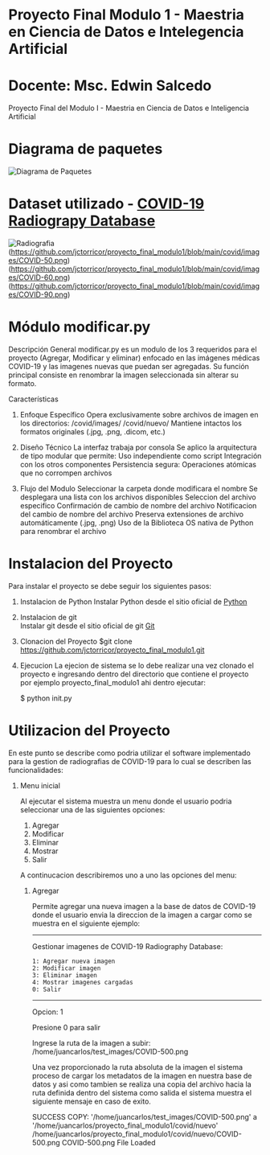 # Proyecto Final Modulo 1 - Maestria en Ciencia de Datos e Intelegencia Artificial
# Docente: Msc. Edwin Salcedo
Proyecto Final del Modulo I - Maestria en Ciencia de Datos e Inteligencia Artificial

# Diagrama de paquetes
![Diagrama de Paquetes](https://drive.google.com/uc?export=view&id=1tD_UTnKBhfv1WXCMjrgrgXEwIWTuh1uL)

# Dataset utilizado - [COVID-19 Radiograpy Database](https://www.kaggle.com/datasets/tawsifurrahman/covid19-radiography-database) 

![Radiografia](https://github.com/jctorricor/proyecto_final_modulo1/blob/main/covid/images/COVID-1.png)(https://github.com/jctorricor/proyecto_final_modulo1/blob/main/covid/images/COVID-50.png)(https://github.com/jctorricor/proyecto_final_modulo1/blob/main/covid/images/COVID-60.png)(https://github.com/jctorricor/proyecto_final_modulo1/blob/main/covid/images/COVID-90.png)

# Módulo modificar.py
Descripción General
modificar.py es un modulo de los 3 requeridos para el proyecto (Agregar, Modificar y eliminar) enfocado en las imágenes médicas COVID-19 y las imagenes nuevas que puedan ser agregadas. Su función principal consiste en renombrar la imagen seleccionada sin alterar su formato.

Características
1. Enfoque Específico
        Opera exclusivamente sobre archivos de imagen en los directorios:
        /covid/images/
        /covid/nuevo/
        Mantiene intactos los formatos originales (.jpg, .png, .dicom, etc.)

2. Diseño Técnico
        La interfaz trabaja por consola 
        Se aplico la arquitectura de tipo modular que permite:
            Uso independiente como script
            Integración con los otros componentes
        Persistencia segura: Operaciones atómicas que no corrompen archivos

3. Flujo del Modulo
    Seleccionar la carpeta donde modificara el nombre
    Se desplegara una lista con los archivos disponibles
    Seleccion del archivo especifico
    Confirmación de cambio de nombre del archivo
    Notificacion del cambio de nombre del archivo
    Preserva extensiones de archivo automáticamente (.jpg, .png)
    Uso de la Biblioteca OS nativa de Python para renombrar el archivo 


# Instalacion del Proyecto

Para instalar el proyecto se debe seguir los siguientes pasos:

1. Instalacion de Python
   Instalar Python desde el sitio oficial de [Python](https://www.python.org/downloads/)

2. Instalacion de git  
   Instalar git desde el sitio oficial de git [Git](https://git-scm.com/downloads)

3. Clonacion del Proyecto
  $git clone https://github.com/jctorricor/proyecto_final_modulo1.git

4. Ejecucion 
   La ejecion de sistema se lo debe realizar una vez clonado el proyecto e ingresando dentro del directorio que contiene el proyecto por ejemplo proyecto_final_modulo1 ahi dentro ejecutar:
   
   $ python init.py


# Utilizacion del Proyecto
   En este punto se describe como podria utilizar el software implementado para la gestion de radiografias de COVID-19 para lo cual se describen las funcionalidades:

1. Menu inicial

   Al ejecutar el sistema muestra un menu donde el usuario podria seleccionar una de las siguientes opciones:
   1. Agregar 
   2. Modificar
   3. Eliminar
   4. Mostrar
   5. Salir

   A continucacion describiremos uno a uno las opciones del menu:
   1. Agregar 
   
      Permite agregar una nueva imagen a la base de datos de COVID-19 donde el usuario envia la direccion de la imagen a cargar como se muestra en el siguiente ejemplo:

      ------------------------------------------------------

      Gestionar imagenes de COVID-19 Radiography Database:

          1: Agregar nueva imagen
          2: Modificar imagen
          3: Eliminar imagen
          4: Mostrar imagenes cargadas
          0: Salir

      ------------------------------------------------------
      Opcion: 1

      Presione 0 para salir

      Ingrese la ruta de la imagen a subir: /home/juancarlos/test_images/COVID-500.png

      Una vez proporcionado la ruta absoluta de la imagen el sistema proceso de cargar los metadatos de la imagen en nuestra base de datos y asi como tambien se realiza una copia del archivo hacia la ruta definida dentro del sistema como salida el sistema muestra el siguiente mensaje en caso de exito.

      SUCCESS COPY: '/home/juancarlos/test_images/COVID-500.png' a '/home/juancarlos/proyecto_final_modulo1/covid/nuevo'
      /home/juancarlos/proyecto_final_modulo1/covid/nuevo/COVID-500.png
      COVID-500.png File Loaded 
   



